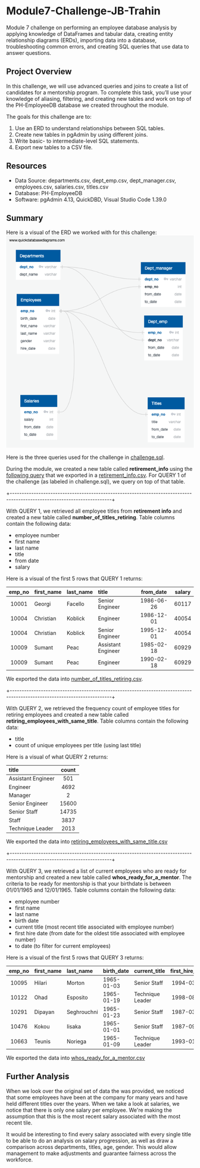 # Module7-Challenge-JB-Trahin

Module 7 challenge on performing an employee database analysis by applying knowledge of DataFrames and tabular data, creating entity relationship diagrams (ERDs), importing data into a database, troubleshooting common errors, and creating SQL queries that use data to answer questions.

## Project Overview

In this challenge, we will use advanced queries and joins to create a list of candidates for a mentorship program. To complete this task, you’ll use your knowledge of aliasing, filtering, and creating new tables and work on top of the PH-EmployeeDB database we created throughout the module.

The goals for this challenge are to:

1. Use an ERD to understand relationships between SQL tables.
2. Create new tables in pgAdmin by using different joins.
3. Write basic- to intermediate-level SQL statements.
4. Export new tables to a CSV file.

## Resources

- Data Source: departments.csv, dept_emp.csv, dept_manager.csv, employees.csv, salaries.csv, titles.csv
- Database: PH-EmployeeDB  
- Software: pgAdmin 4.13, QuickDBD, Visual Studio Code 1.39.0

## Summary

Here is a visual of the ERD we worked with for this challenge:
![alt text](https://github.com/jbtrahin/Module7-Challenge-JB-Trahin/blob/master/EmployeeDB.png)

Here is the three queries used for the challenge in [challenge.sql](https://github.com/jbtrahin/Module7-Challenge-JB-Trahin/blob/master/queries/challenge.sql).

During the module, we created a new table called **retirement_info** using the [following query](https://github.com/jbtrahin/Pewlett-Hackard-Analysis/blob/master/queries/queries.sql) that we exported in a [retirement_info.csv](https://github.com/jbtrahin/Module7-Challenge-JB-Trahin/blob/master/data/module/retirement_info.csv). For QUERY 1 of the challenge (as labeled in challenge.sql), we query on top of that table. 

+------------------------------------------------------------------------------------------------------------------------+

With QUERY 1, we retrieved all employee titles from **retirement info** and created a new table called **number_of_titles_retiring**. Table columns contain the following data:
- employee number
- first name
- last name
- title
- from date
- salary

Here is a visual of the first 5 rows that QUERY 1 returns:

| emp_no |    first_name   |     last_name   |      title         | from_date    |   salary    |
|:------:|:----------------|:----------------|:-------------------|:------------:|:-----------:|
| 10001  | Georgi          | Facello         | Senior Engineer    | 1986-06-26   | 60117       |
| 10004  | Christian       | Koblick         | Engineer           | 1986-12-01   | 40054       |
| 10004  | Christian       | Koblick         | Senior Engineer    | 1995-12-01   | 40054       |
| 10009  | Sumant          | Peac            | Assistant Engineer | 1985-02-18   | 60929       |
| 10009  | Sumant          | Peac            | Engineer           | 1990-02-18   | 60929       |


We exported the data into [number_of_titles_retiring.csv](https://github.com/jbtrahin/Module7-Challenge-JB-Trahin/blob/master/data/challenge_output/number_of_titles_retiring.csv).

+------------------------------------------------------------------------------------------------------------------------+

With QUERY 2, we retrieved the frequency count of employee titles for retiring employees and created a new table called **retiring_employees_with_same_title**. Table columns contain the following data:
- title
- count of unique employees per title (using last title)

Here is a visual of what QUERY 2 returns:

| title              | count  |
|:-------------------|:------:|
| Assistant Engineer |     501|
| Engineer           |    4692|
| Manager            |       2|
| Senior Engineer    |   15600|
| Senior Staff       |   14735|
| Staff              |    3837|
| Technique Leader   |    2013|

We exported the data into [retiring_employees_with_same_title.csv](https://github.com/jbtrahin/Module7-Challenge-JB-Trahin/blob/master/data/challenge_output/retiring_employees_with_same_title.csv)

+------------------------------------------------------------------------------------------------------------------------+

With QUERY 3, we retrieved a list of current employees who are ready for mentorship and created a new table called **whos_ready_for_a_mentor**. The criteria to be ready for mentorship is that your birthdate is between 01/01/1965 and 12/01/1965. Table columns contain the following data:
- employee number
- first name
- last name
- birth date
- current title (most recent title associated with employee number)
- first hire date (from date for the oldest title associated with employee number)
- to date (to filter for current employees)

Here is a visual of the first 5 rows that QUERY 3 returns:

| emp_no |    first_name   |     last_name   | birth_date  | current_title     |first_hire_date |   to_date  |
|:------:|:----------------|:----------------|:------------|:------------------|:--------------:|:----------:|
| 10095  | Hilari          | Morton          | 1965-01-03  |Senior Staff       | 1994-03-10     | 9999-01-01 |
| 10122  | Ohad            | Esposito        | 1965-01-19  |Technique Leader   | 1998-08-06     | 9999-01-01 |
| 10291  | Dipayan         | Seghrouchni     | 1965-01-23  |Senior Staff       | 1987-03-30     | 9999-01-01 |
| 10476  | Kokou           | Iisaka          | 1965-01-01  |Senior Staff       | 1987-09-20     | 9999-01-01 |
| 10663  | Teunis          | Noriega         | 1965-01-09  |Technique Leader   | 1993-01-23     | 9999-01-01 |


We exported the data into [whos_ready_for_a_mentor.csv](https://github.com/jbtrahin/Module7-Challenge-JB-Trahin/blob/master/data/challenge_output/whos_ready_for_a_mentor.csv)


## Further Analysis

When we look over the original set of data the was provided, we noticed that some employees have been at the company for many years and have held different titles over the years. When we take a look at salaries, we notice that there is only one salary per employee. We're making the assumption that this is the most recent salary associated with the most recent tile. 

It would be interesting to find every salary associated with every single title to be able to do an analysis on salary progression, as well as draw a comparison across departments, titles, age, gender. This would allow management to make adjustments and guarantee fairness across the workforce.






























